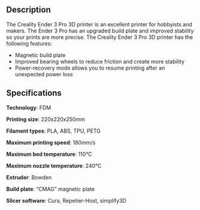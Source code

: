 ﻿## Description
The Creality Ender 3 Pro 3D printer is an excellent printer for hobbyists and makers. The Ender 3 Pro has an upgraded build plate and improved stability so your prints are more precise. The Creality Ender 3 Pro 3D printer has the following features:

 - Magnetic build plate
 - Improved bearing wheels to reduce friction and create more stability
 - Power-recovery mode allows you to resume printing after an unexpected power loss
## Specifications

**Technology**: FDM

**Printing size**: 220x220x250mm

**Filament types**: PLA, ABS, TPU, PETG

**Maximum printing speed**: 180mm/s

**Maximum bed temperature**: 110&deg;C

**Maximum nozzle temperature**: 240&deg;C

**Extruder**: Bowden

**Build plate**: “CMAG” magnetic plate

**Slicer software**: Cura, Repetier-Host, simplify3D

